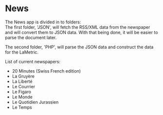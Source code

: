 # News
The News app is divided in to folders: </br>
The first folder, 'JSON', will fetch the RSS/XML data from the newspaper and will convert them to JSON data. With that being done, it will be easier to parse the document later.

The second folder, 'PHP', will parse the JSON data and construct the data for the LaMetric.

List of current newspapers:
- 20 Minutes (Swiss French edition)
- La Gruyère
- La Liberté
- Le Courrier
- Le Figaro
- Le Monde
- Le Quotidien Jurassien
- Le Temps